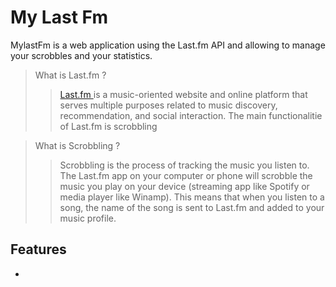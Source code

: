 # My Last Fm
MylastFm is a web application using the Last.fm API and allowing to manage your scrobbles and your statistics.

> What is Last.fm ?
>>[Last.fm ](https://last.fm) is a music-oriented website and online platform that serves multiple purposes related to music discovery, recommendation, and social interaction.
The main functionalitie of Last.fm is scrobbling

> What is Scrobbling ?
>>Scrobbling is the process of tracking the music you listen to. The Last.fm app on your computer or phone will scrobble the music you play on your device (streaming app like Spotify or media player like Winamp). This means that when you listen to a song, the name of the song is sent to Last.fm and added to your music profile.
 
## Features

- 